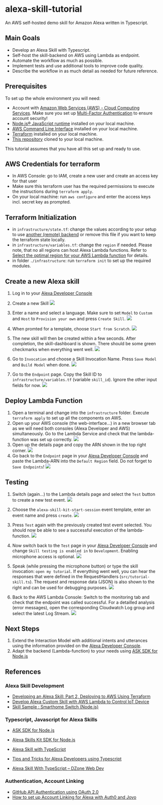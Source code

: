 # alexa-skill-tutorial
An AWS self-hosted demo skill for Amazon Alexa written in Typescript.

## Main Goals

- Develop an Alexa Skill with Typescript.
- Self-host the skill-backend on AWS using Lambda as endpoint.
- Automate the workflow as much as possible.
- Implement tests and use additional tools to improve code quality.
- Describe the workflow in as much detail as needed for future reference.

## Prerequisites

To set up the whole environment you will need:

- Account with [Amazon Web Services (AWS) - Cloud Computing Services](https://aws.amazon.com). Make sure you set up [Multi-Factor Authentication](https://aws.amazon.com/iam/details/mfa/) to ensure account security!
- [Node.js® JavaScript runtime](https://nodejs.org/en/) installed on your local machine.
- [AWS Command Line Interface](https://aws.amazon.com/cli/) installed on your local machine.
- [Terraform](https://learn.hashicorp.com/terraform/getting-started/install.html) installed on your local machine.
- [This repository](https://github.com/henrythasler/alexa-skill-tutorial.git) cloned to your local machine.

This tutorial assumes that you have all this set up and ready to use.
## AWS Credentials for terraform

- In AWS Console: go to IAM, create a new user and create an access key for that user
- Make sure this terraform user has the required permissions to execute the instructions during `terraform apply`.
- On your local machine: run `aws configure` and enter the access keys incl. secret key as prompted.

## Terraform Initialization

- in `infrastructure/state.tf`: change the values according to your setup to use [another (remote) backend](https://www.terraform.io/docs/backends/index.html) or remove this file if you want to keep the terraform state locally.
- in `infrastructure/variables.tf`: change the `region` if needed. Please note, that no all regions can host Alexa Lambda functions. Refer to [Select the optimal region for your AWS Lambda function](https://developer.amazon.com/en-US/docs/alexa/custom-skills/host-a-custom-skill-as-an-aws-lambda-function.html#select-the-optimal-region-for-your-aws-lambda-function) for details.
- in folder `./infrastructure`: run `terraform init` to set up the required modules.

## Create a new Alexa skill

1. Log in to your [Alexa Developer Console](https://developer.amazon.com/alexa/console/ask)
2. Create a new Skill
![](docs/alexa_console.png)
3. Enter a name and select a language. Make sure to set `Model` to `Custom` and `Host` to `Provision your own` and press `Create Skill`.
![](docs/create_skill.png)
4. When promted for a template, choose `Start from Scratch`.
![](docs/choose_template.png)
5. The new skill will then be created within a few seconds. After completion, the skill-dashboard is shown. There should be some green checkmarks when everything went well. 
![](docs/skill_dashboard.png)

6. Go to `Invocation` and choose a Skill Invocation Name. Press `Save Model` and `Build Model` when done.
![](docs/skill_invocation.png)

7. Go to the `Endpoint` page. Copy the Skill ID to `infrastructure/variables.tf` (variable `skill_id`). Ignore the other input fields for now.
![](docs/skill_id.png)

## Deploy Lambda Function

1. Open a terminal and change into the `infrastructure` folder. Execute `terraform apply` to set up all the components on AWS.
2. Open up your AWS console (the web-interface...) in a new browser tab as we will need both consoles (Alexa Developer and AWS) simultaneously. Go to the Lambda Service and check that the lambda-function was set up correctly.
![](docs/lambda_functions.png)
3. Open up the details page and copy the ARN shown in the top right corner.
![](docs/lambda_details.png)
4. Go back to the `Endpoint` page in your [Alexa Developer Console](https://developer.amazon.com/alexa/console/ask) and paste the Lambda-ARN into the `Default Region` field. Do not forget to `Save Endpoints`!
![](docs/skill_arn.png)

## Testing

1. Switch (again...) to the Lambda details page and select the `Test` button to create a new test event.
![](docs/lambda_test.png)

2. Choose the `alexa-skill-kit-start-session` event template, enter an event name and press `create`.
![](docs/lambda_testconfig.png)

3. Press `Test` again with the previously created test event selected. You should now be able to see a successful execution of the lambda-function.
![](docs/lambda_testout.png)

4. Now switch back to the `Test` page in your [Alexa Developer Console](https://developer.amazon.com/alexa/console/ask) and change `Skill testing is enabled in` to `Development`. Enabling microphone access is optional.
![](docs/skill_test.png)

5. Speak (while pressing the microphone button) or type the skill invocation: `open my tutorial`. If everything went well, you can hear the responses that were defined in the RequestHandlers (`src/tutorial-skill.ts`). The request and response data (JSON) is also shown to the right and can be used for debugging purposes.
![](docs/skill_testout.png)

6. Back to the AWS Lambda Console: Switch to the monitoring tab and check that the endpoint was called successful. For a detailled analysis (error messages), open the corresponding Cloudwatch Log group and select the latest Log Stream.
![](docs/lambda_monitoring.png)

## Next Steps

1. Extend the Interaction Model with additional intents and utterances using the information provided on the [Alexa Developer Console](https://developer.amazon.com/alexa/console/ask).
2. Adapt the backend (Lambda-function) to your needs using [ASK SDK for Node.js](https://developer.amazon.com/en-US/docs/alexa/alexa-skills-kit-sdk-for-nodejs/overview.html)

## References

### Alexa Skill Development
- [Developing an Alexa Skill: Part 2, Deploying to AWS Using Terraform](https://www.adrianmilne.com/alexa-skill-part-2-aws-using-terraform/)
- [Develop Alexa Custom Skill with AWS Lambda to Control IoT Device](https://medium.com/coinmonks/alexa-custom-skill-with-aws-lambda-to-control-iot-device-68f37beac3fb)
- [Skill Sample : Smarthome Switch (Node.js)](https://github.com/alexa/skill-sample-nodejs-smarthome-switch)

### Typescript, Javascript for Alexa Skills

- [ASK SDK for Node.js](https://developer.amazon.com/en-US/docs/alexa/alexa-skills-kit-sdk-for-nodejs/overview.html)
- [Alexa Skills Kit SDK for Node.js](https://github.com/alexa/alexa-skills-kit-sdk-for-nodejs#readme)

- [Alexa Skill with TypeScript](https://github.com/xavidop/alexa-typescript-lambda-helloworld#lambda-function-in-typescript)
- [Tips and Tricks for Alexa Developers using Typescript](https://m.proxima.io/tips-and-tricks-for-alexa-developers-using-typescript-16c7a4176c79)
- [Alexa Skill With TypeScript – DZone Web Dev](https://graphicdon.com/2020/04/16/alexa-skill-with-typescript-dzone-web-dev/)

### Authentication, Account Linking
- [GitHub API Authentication using OAuth 2.0](https://insomnia.rest/blog/oauth2-github-api)
- [How to set up Account Linking for Alexa with Auth0 and Jovo](https://www.jovo.tech/tutorials/alexa-account-linking-auth0)